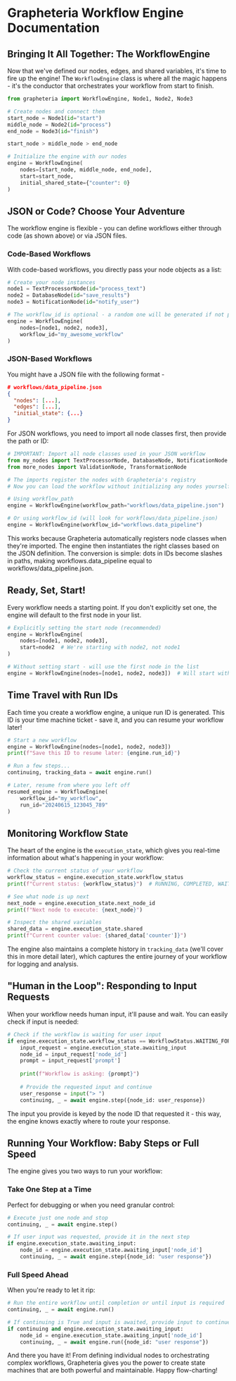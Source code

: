 # Grapheteria Workflow Engine Documentation

## Bringing It All Together: The WorkflowEngine

Now that we've defined our nodes, edges, and shared variables, it's time to fire up the engine! The `WorkflowEngine` class is where all the magic happens - it's the conductor that orchestrates your workflow from start to finish.

```python
from grapheteria import WorkflowEngine, Node1, Node2, Node3

# Create nodes and connect them
start_node = Node1(id="start")
middle_node = Node2(id="process")
end_node = Node3(id="finish")

start_node > middle_node > end_node

# Initialize the engine with our nodes
engine = WorkflowEngine(
    nodes=[start_node, middle_node, end_node],
    start=start_node,
    initial_shared_state={"counter": 0}
)
```

## JSON or Code? Choose Your Adventure

The workflow engine is flexible - you can define workflows either through code (as shown above) or via JSON files.

### Code-Based Workflows

With code-based workflows, you directly pass your node objects as a list:

```python
# Create your node instances
node1 = TextProcessorNode(id="process_text")
node2 = DatabaseNode(id="save_results")
node3 = NotificationNode(id="notify_user")

# The workflow_id is optional - a random one will be generated if not provided
engine = WorkflowEngine(
    nodes=[node1, node2, node3],
    workflow_id="my_awesome_workflow"
)
```

### JSON-Based Workflows

You might have a JSON file with the following format - 

```json
# workflows/data_pipeline.json
{
  "nodes": [...],
  "edges": [...],
  "initial_state": {...}
}
```

For JSON workflows, you need to import all node classes first, then provide the path or ID:

```python
# IMPORTANT: Import all node classes used in your JSON workflow
from my_nodes import TextProcessorNode, DatabaseNode, NotificationNode
from more_nodes import ValidationNode, TransformationNode

# The imports register the nodes with Grapheteria's registry
# Now you can load the workflow without initializing any nodes yourself

# Using workflow_path
engine = WorkflowEngine(workflow_path="workflows/data_pipeline.json")

# Or using workflow_id (will look for workflows/data_pipeline.json)
engine = WorkflowEngine(workflow_id="workflows.data_pipeline")
```

This works because Grapheteria automatically registers node classes when they're imported. The engine then instantiates the right classes based on the JSON definition.
The conversion is simple: dots in IDs become slashes in paths, making workflows.data_pipeline equal to workflows/data_pipeline.json.

## Ready, Set, Start!

Every workflow needs a starting point. If you don't explicitly set one, the engine will default to the first node in your list.

```python
# Explicitly setting the start node (recommended)
engine = WorkflowEngine(
    nodes=[node1, node2, node3],
    start=node2  # We're starting with node2, not node1
)

# Without setting start - will use the first node in the list
engine = WorkflowEngine(nodes=[node1, node2, node3])  # Will start with node1
```

## Time Travel with Run IDs

Each time you create a workflow engine, a unique run ID is generated. This ID is your time machine ticket - save it, and you can resume your workflow later!

```python
# Start a new workflow
engine = WorkflowEngine(nodes=[node1, node2, node3])
print(f"Save this ID to resume later: {engine.run_id}")

# Run a few steps...
continuing, tracking_data = await engine.run()

# Later, resume from where you left off
resumed_engine = WorkflowEngine(
    workflow_id="my_workflow",
    run_id="20240615_123045_789"
)
```

## Monitoring Workflow State

The heart of the engine is the `execution_state`, which gives you real-time information about what's happening in your workflow:

```python
# Check the current status of your workflow
workflow_status = engine.execution_state.workflow_status
print(f"Current status: {workflow_status}")  # RUNNING, COMPLETED, WAITING_FOR_INPUT, etc.

# See what node is up next
next_node = engine.execution_state.next_node_id
print(f"Next node to execute: {next_node}")

# Inspect the shared variables
shared_data = engine.execution_state.shared
print(f"Current counter value: {shared_data['counter']}")
```

The engine also maintains a complete history in `tracking_data` (we'll cover this in more detail later), which captures the entire journey of your workflow for logging and analysis.

## "Human in the Loop": Responding to Input Requests

When your workflow needs human input, it'll pause and wait. You can easily check if input is needed:

```python
# Check if the workflow is waiting for user input
if engine.execution_state.workflow_status == WorkflowStatus.WAITING_FOR_INPUT:
    input_request = engine.execution_state.awaiting_input
    node_id = input_request['node_id']
    prompt = input_request['prompt']
    
    print(f"Workflow is asking: {prompt}")
    
    # Provide the requested input and continue
    user_response = input("> ")
    continuing, _ = await engine.step({node_id: user_response})
```

The input you provide is keyed by the node ID that requested it - this way, the engine knows exactly where to route your response.

## Running Your Workflow: Baby Steps or Full Speed

The engine gives you two ways to run your workflow:

### Take One Step at a Time

Perfect for debugging or when you need granular control:

```python
# Execute just one node and stop
continuing, _ = await engine.step()

# If user input was requested, provide it in the next step
if engine.execution_state.awaiting_input:
    node_id = engine.execution_state.awaiting_input['node_id']
    continuing, _ = await engine.step({node_id: "user response"})
```

### Full Speed Ahead

When you're ready to let it rip:

```python
# Run the entire workflow until completion or until input is required
continuing, _ = await engine.run()

# If continuing is True and input is awaited, provide input to continue
if continuing and engine.execution_state.awaiting_input:
    node_id = engine.execution_state.awaiting_input['node_id']
    continuing, _ = await engine.run({node_id: "user response"})
```

And there you have it! From defining individual nodes to orchestrating complex workflows, Grapheteria gives you the power to create state machines that are both powerful and maintainable. Happy flow-charting!